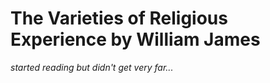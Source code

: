
# The Varieties of Religious Experience by William James

*started reading but didn't get very far...*

